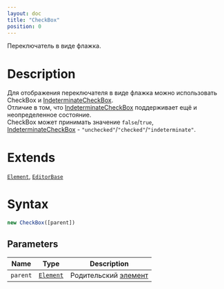 ```yaml
---
layout: doc
title: "CheckBox"
position: 0
---
```


Переключатель в виде флажка.

# Description

Для отображения переключателя в виде флажка можно использовать CheckBox и [IndeterminateCheckBox](../IndeterminateCheckBox/).   
Отличие в том, что [IndeterminateCheckBox](../IndeterminateCheckBox/) поддерживает ещё и неопределенное состояние.   
CheckBox может принимать значение `false`/`true`,   
[IndeterminateCheckBox](../IndeterminateCheckBox/) - `"unchecked"`/`"checked"`/`"indeterminate"`.

# Extends

[`Element`](../../Core/Elements/Element), [`EditorBase`](../EditorBase/)

# Syntax

```js
new CheckBox([parent])
```

## Parameters

Name|Type|Description
----|----|-----------
`parent`|[`Element`](../../Core/Elements/Element)|Родительский [элемент](../../Core/Elements/Element)
